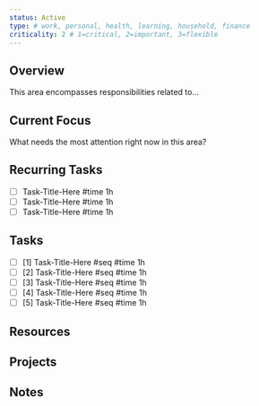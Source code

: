 ```yaml
---
status: Active
type: # work, personal, health, learning, household, finance
criticality: 2 # 1=critical, 2=important, 3=flexible
---
```

## Overview
This area encompasses responsibilities related to...

## Current Focus
What needs the most attention right now in this area?

## Recurring Tasks
- [ ] Task-Title-Here #time 1h 
- [ ] Task-Title-Here #time 1h 
- [ ] Task-Title-Here #time 1h 

## Tasks
- [ ] [1] Task-Title-Here #seq  #time 1h 
- [ ] [2] Task-Title-Here #seq  #time 1h 
- [ ] [3] Task-Title-Here #seq  #time 1h 
- [ ] [4] Task-Title-Here #seq  #time 1h 
- [ ] [5] Task-Title-Here #seq  #time 1h  
## Resources
<!-- Links to related resources or notes -->

## Projects
<!-- Links to related projects -->

## Notes